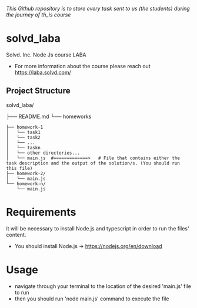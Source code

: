 
_This Github repository is to store every task sent to us (the students) during the journey of th_is course_

# solvd_laba

Solvd. Inc. Node Js course LABA
- For more information about the course please reach out https://laba.solvd.com/


## Project Structure
solvd_laba/

├── README.md
└── homeworks

    ├── homework-1
    │   └── task1
    │   └── task2
    │   └── ...
    │   └── taskn
    │   └── other directories...
    │   └── main.js  #=============>   # File that contains either the task description and the output of the solution/s. (You should run this file)
    ├── homework-2/    
    │   └── main.js    
    └── homework-n/    
        └── main.js        

# Requirements
it will be necessary to install Node.js and typescript in order to run the files' content.
- You should install Node.js -> https://nodejs.org/en/download

# Usage
- navigate through your terminal to the location of the desired 'main.js' file to run
- then you should run 'node main.js' command to execute the file
